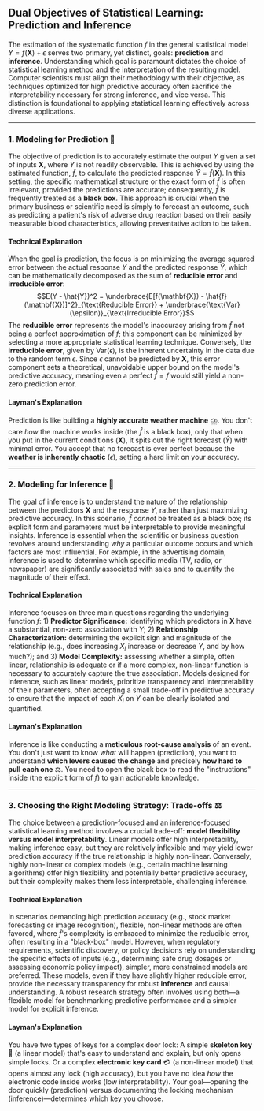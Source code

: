 ## Dual Objectives of Statistical Learning: Prediction and Inference

The estimation of the systematic function $f$ in the general statistical model $Y = f(\mathbf{X}) + \epsilon$ serves two primary, yet distinct, goals: **prediction** and **inference**. Understanding which goal is paramount dictates the choice of statistical learning method and the interpretation of the resulting model. Computer scientists must align their methodology with their objective, as techniques optimized for high predictive accuracy often sacrifice the interpretability necessary for strong inference, and vice versa. This distinction is foundational to applying statistical learning effectively across diverse applications.

***

### 1. Modeling for Prediction 🔮

The objective of prediction is to accurately estimate the output $Y$ given a set of inputs $\mathbf{X}$, where $Y$ is not readily observable. This is achieved by using the estimated function, $\hat{f}$, to calculate the predicted response $\hat{Y} = \hat{f}(\mathbf{X})$. In this setting, the specific mathematical structure or the exact form of $\hat{f}$ is often irrelevant, provided the predictions are accurate; consequently, $\hat{f}$ is frequently treated as a **black box**. This approach is crucial when the primary business or scientific need is simply to forecast an outcome, such as predicting a patient's risk of adverse drug reaction based on their easily measurable blood characteristics, allowing preventative action to be taken.

#### Technical Explanation
When the goal is prediction, the focus is on minimizing the average squared error between the actual response $Y$ and the predicted response $\hat{Y}$, which can be mathematically decomposed as the sum of **reducible error** and **irreducible error**: $$E(Y - \hat{Y})^2 = \underbrace{E[f(\mathbf{X}) - \hat{f}(\mathbf{X})]^2}_{\text{Reducible Error}} + \underbrace{\text{Var}(\epsilon)}_{\text{Irreducible Error}}$$ The **reducible error** represents the model's inaccuracy arising from $\hat{f}$ not being a perfect approximation of $f$; this component can be minimized by selecting a more appropriate statistical learning technique. Conversely, the **irreducible error**, given by $\text{Var}(\epsilon)$, is the inherent uncertainty in the data due to the random term $\epsilon$. Since $\epsilon$ cannot be predicted by $\mathbf{X}$, this error component sets a theoretical, unavoidable upper bound on the model's predictive accuracy, meaning even a perfect $\hat{f} = f$ would still yield a non-zero prediction error.

#### Layman's Explanation
Prediction is like building a **highly accurate weather machine** ⛈️. You don't care *how* the machine works inside (the $\hat{f}$ is a black box), only that when you put in the current conditions ($\mathbf{X}$), it spits out the right forecast ($\hat{Y}$) with minimal error. You accept that no forecast is ever perfect because the **weather is inherently chaotic** ($\epsilon$), setting a hard limit on your accuracy.

***

### 2. Modeling for Inference 🧐

The goal of inference is to understand the nature of the relationship between the predictors $\mathbf{X}$ and the response $Y$, rather than just maximizing predictive accuracy. In this scenario, $\hat{f}$ *cannot* be treated as a black box; its explicit form and parameters must be interpretable to provide meaningful insights. Inference is essential when the scientific or business question revolves around understanding *why* a particular outcome occurs and which factors are most influential. For example, in the advertising domain, inference is used to determine which specific media (TV, radio, or newspaper) are significantly associated with sales and to quantify the magnitude of their effect.

#### Technical Explanation
Inference focuses on three main questions regarding the underlying function $f$: 1) **Predictor Significance:** identifying which predictors in $\mathbf{X}$ have a substantial, non-zero association with $Y$; 2) **Relationship Characterization:** determining the explicit sign and magnitude of the relationship (e.g., does increasing $X_i$ increase or decrease $Y$, and by how much?); and 3) **Model Complexity:** assessing whether a simple, often linear, relationship is adequate or if a more complex, non-linear function is necessary to accurately capture the true association. Models designed for inference, such as linear models, prioritize transparency and interpretability of their parameters, often accepting a small trade-off in predictive accuracy to ensure that the impact of each $X_i$ on $Y$ can be clearly isolated and quantified.

#### Layman's Explanation
Inference is like conducting a **meticulous root-cause analysis** of an event. You don't just want to know *what* will happen (prediction), you want to understand **which levers caused the change** and precisely **how hard to pull each one** ⚖️. You need to open the black box to read the "instructions" inside (the explicit form of $\hat{f}$) to gain actionable knowledge.

***

### 3. Choosing the Right Modeling Strategy: Trade-offs ⚖️

The choice between a prediction-focused and an inference-focused statistical learning method involves a crucial trade-off: **model flexibility versus model interpretability**. Linear models offer high interpretability, making inference easy, but they are relatively inflexible and may yield lower prediction accuracy if the true relationship is highly non-linear. Conversely, highly non-linear or complex models (e.g., certain machine learning algorithms) offer high flexibility and potentially better predictive accuracy, but their complexity makes them less interpretable, challenging inference.

#### Technical Explanation
In scenarios demanding high prediction accuracy (e.g., stock market forecasting or image recognition), flexible, non-linear methods are often favored, where $\hat{f}$'s complexity is embraced to minimize the reducible error, often resulting in a "black-box" model. However, when regulatory requirements, scientific discovery, or policy decisions rely on understanding the specific effects of inputs (e.g., determining safe drug dosages or assessing economic policy impact), simpler, more constrained models are preferred. These models, even if they have slightly higher reducible error, provide the necessary transparency for robust **inference** and causal understanding. A robust research strategy often involves using both—a flexible model for benchmarking predictive performance and a simpler model for explicit inference.

#### Layman's Explanation
You have two types of keys for a complex door lock: A simple **skeleton key** 🔑 (a linear model) that's easy to understand and explain, but only opens simple locks. Or a complex **electronic key card** 💳 (a non-linear model) that opens almost any lock (high accuracy), but you have no idea *how* the electronic code inside works (low interpretability). Your goal—opening the door quickly (prediction) versus documenting the locking mechanism (inference)—determines which key you choose.
